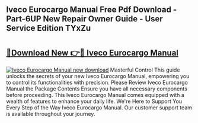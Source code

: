 ## Iveco Eurocargo Manual Free Pdf Download - Part-6UP New Repair Owner Guide - User Service Edition TYxZu

# <h2><a href="http://cf2203.oget.top/?id=Iveco+Eurocargo+Manual">🔗Download New 👉🔴 Iveco Eurocargo Manual</a></h2>

[![Iveco Eurocargo Manual new download](https://i.imgur.com/5g1atiW.png)](http://cf2203.oget.top/?id=Iveco+Eurocargo+Manual)
Masterful Control This guide unlocks the secrets of your new Iveco Eurocargo Manual, empowering you to control its functionalities with precision. Please Review Iveco Eurocargo Manual the Package Contents Ensure you have all necessary components before proceeding. This Iveco Eurocargo Manual comes equipped with a wealth of features to enhance your daily life. We're Here to Support You Every Step of the Way Iveco Eurocargo Manual. Our customer support team is available throughout your journey.
